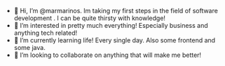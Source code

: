 - 👋 Hi, I’m @marmarinos. Im taking my first steps in the field of software development . I can be quite thirsty with knowledge!
- 👀 I’m interested in pretty much everything! Especially business and anything tech related!
- 🌱 I’m currently learning life! Every single day. Also some frontend and some java.
- 💞️ I’m looking to collaborate on anything that will make me  better!

<!---
marmarinos/marmarinos is a ✨ special ✨ repository because its `README.md` (this file) appears on your GitHub profile.
You can click the Preview link to take a look at your changes.
--->
